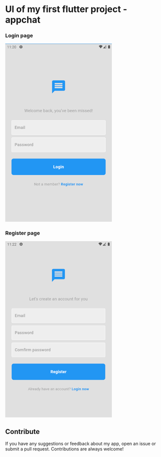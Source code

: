 # UI of my first flutter project - appchat

### Login page
<img src="./assets/images/UI/login_page.png" alt="Trang Đăng nhập" width="340">

### Register page
<img src="./assets/images/UI/register_page.png" alt="Trang Đăng ký" width="340">


## Contribute

If you have any suggestions or feedback about my app, open an issue or submit a pull request. Contributions are always welcome!
